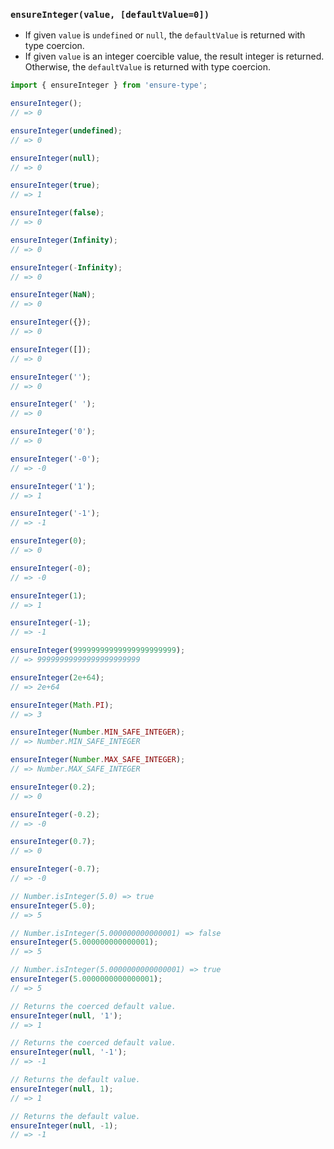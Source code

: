 ### `ensureInteger(value, [defaultValue=0])`

* If given `value` is `undefined` or `null`, the `defaultValue` is returned with type coercion.
* If given `value` is an integer coercible value, the result integer is returned. Otherwise, the `defaultValue` is returned with type coercion.

```js
import { ensureInteger } from 'ensure-type';

ensureInteger();
// => 0

ensureInteger(undefined);
// => 0

ensureInteger(null);
// => 0

ensureInteger(true);
// => 1

ensureInteger(false);
// => 0

ensureInteger(Infinity);
// => 0

ensureInteger(-Infinity);
// => 0

ensureInteger(NaN);
// => 0

ensureInteger({});
// => 0

ensureInteger([]);
// => 0

ensureInteger('');
// => 0

ensureInteger(' ');
// => 0

ensureInteger('0');
// => 0

ensureInteger('-0');
// => -0

ensureInteger('1');
// => 1

ensureInteger('-1');
// => -1

ensureInteger(0);
// => 0

ensureInteger(-0);
// => -0

ensureInteger(1);
// => 1

ensureInteger(-1);
// => -1

ensureInteger(99999999999999999999999);
// => 99999999999999999999999

ensureInteger(2e+64);
// => 2e+64

ensureInteger(Math.PI);
// => 3

ensureInteger(Number.MIN_SAFE_INTEGER);
// => Number.MIN_SAFE_INTEGER

ensureInteger(Number.MAX_SAFE_INTEGER);
// => Number.MAX_SAFE_INTEGER

ensureInteger(0.2);
// => 0

ensureInteger(-0.2);
// => -0

ensureInteger(0.7);
// => 0

ensureInteger(-0.7);
// => -0

// Number.isInteger(5.0) => true
ensureInteger(5.0);
// => 5

// Number.isInteger(5.000000000000001) => false
ensureInteger(5.000000000000001);
// => 5

// Number.isInteger(5.0000000000000001) => true
ensureInteger(5.0000000000000001);
// => 5

// Returns the coerced default value.
ensureInteger(null, '1');
// => 1

// Returns the coerced default value.
ensureInteger(null, '-1');
// => -1

// Returns the default value.
ensureInteger(null, 1);
// => 1

// Returns the default value.
ensureInteger(null, -1);
// => -1
```
